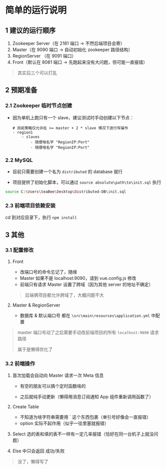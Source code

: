 # 简单的运行说明

## 1 建议的运行顺序

1. Zookeeper Server（在 2181 端口 -> 不然后端项目会寄）
2. Master（在 9090 端口 -> 自动初始化 zookeeper 路径结构）
3. RegionServer （在 9091 端口）
4. Front（默认在 8081 端口 -> 先跑起来没有大问题，但可能一直报错）

> 其实后三个可以打乱

## 2 预期准备

### 2.1 Zookeeper 临时节点创建


- 因为单机上跑只有一个 slave，建议测试时手动创建以下节点：

    ```text
    # 目前策略仅允许在 >= master + 2 * slave 情况下进行写操作
    - region1
        - slaves
            - 随便啥名字 "RegionIP:Port"
            - 随便啥名字 "RegionIP:Port"
    ```

### 2.2 MySQL

- 目前只需要创建一个名为 `distributed` 的 database 就行

- 项目提供了初始化脚本，可以通过 `source absolute\path\to\init.sql` 执行

```bash
source C:\Users\SeaBee\Desktop\Distributed-DB\init.sql
```

### 2.3 前端项目依赖安装

cd 到对应目录下，执行 `npm install`

## 3 其他

### 3.1 配置修改

1. Front

    - 改端口号的命令忘记了，随缘
    - Master 如果不是 localhost:9090，请到 vue.config.js 修改
    - 前端只有请求 Master 设置了跨域（因为其他 server 的地址不确定）
    > 后端俩项目都允许跨域了，大概问题不大

2. Master & RegionServer

    - 数据库 & 默认端口号 都在 `\src\main\resources\application.yml` 中配置

> master 端口号动了之后需要手动改前端项目的所有 `localhost:9090` 请求路径
>
> 属于是懒得优化了

### 3.2 前端操作

1. 首次加载会自动向 Master 请求一次 Meta 信息

    - 有空的朋友可以搞个定时函数啥的

    - 之后就纯手动更新（懒得用消息订阅通知 App 组件重新调用函数了）

2. Create Table

    - 不知道为啥字符串需要用 ` 这个东西包裹（单引号好像会一直报错）
    - option 实际不起作用（似乎一往里塞就报错）

3. Select 选的表和填的表不一样有一定几率报错（恰好在同一台机子上就没问题）

4. Else 中只会返回 成功/失败

> 没了，懒得写了

